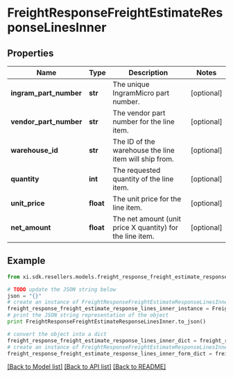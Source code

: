 # FreightResponseFreightEstimateResponseLinesInner


## Properties

Name | Type | Description | Notes
------------ | ------------- | ------------- | -------------
**ingram_part_number** | **str** | The unique IngramMicro part number. | [optional] 
**vendor_part_number** | **str** | The vendor part number for the line item. | [optional] 
**warehouse_id** | **str** | The ID of the warehouse the line item will ship from. | [optional] 
**quantity** | **int** | The requested quantity of the line item. | [optional] 
**unit_price** | **float** | The unit price for the line item. | [optional] 
**net_amount** | **float** | The net amount (unit price X quantity) for the line item. | [optional] 

## Example

```python
from xi.sdk.resellers.models.freight_response_freight_estimate_response_lines_inner import FreightResponseFreightEstimateResponseLinesInner

# TODO update the JSON string below
json = "{}"
# create an instance of FreightResponseFreightEstimateResponseLinesInner from a JSON string
freight_response_freight_estimate_response_lines_inner_instance = FreightResponseFreightEstimateResponseLinesInner.from_json(json)
# print the JSON string representation of the object
print FreightResponseFreightEstimateResponseLinesInner.to_json()

# convert the object into a dict
freight_response_freight_estimate_response_lines_inner_dict = freight_response_freight_estimate_response_lines_inner_instance.to_dict()
# create an instance of FreightResponseFreightEstimateResponseLinesInner from a dict
freight_response_freight_estimate_response_lines_inner_form_dict = freight_response_freight_estimate_response_lines_inner.from_dict(freight_response_freight_estimate_response_lines_inner_dict)
```
[[Back to Model list]](../README.md#documentation-for-models) [[Back to API list]](../README.md#documentation-for-api-endpoints) [[Back to README]](../README.md)


